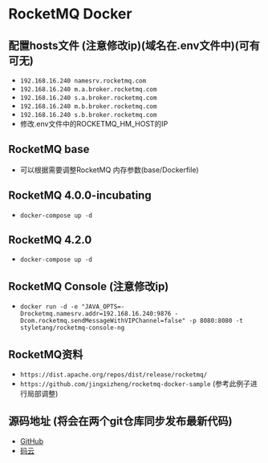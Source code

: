 # RocketMQ Docker

## 配置hosts文件 (注意修改ip)(域名在.env文件中)(可有可无)

- `192.168.16.240 namesrv.rocketmq.com`
- `192.168.16.240 m.a.broker.rocketmq.com`
- `192.168.16.240 s.a.broker.rocketmq.com`
- `192.168.16.240 m.b.broker.rocketmq.com`
- `192.168.16.240 s.b.broker.rocketmq.com`
- 修改.env文件中的ROCKETMQ_HM_HOST的IP


## RocketMQ base 

- 可以根据需要调整RocketMQ 内存参数(base/Dockerfile)

## RocketMQ 4.0.0-incubating

- `docker-compose up -d`

## RocketMQ 4.2.0

- `docker-compose up -d`

## RocketMQ Console (注意修改ip)

- `docker run -d -e "JAVA_OPTS=-Drocketmq.namesrv.addr=192.168.16.240:9876 -Dcom.rocketmq.sendMessageWithVIPChannel=false" -p 8080:8080 -t styletang/rocketmq-console-ng`

## RocketMQ资料

- `https://dist.apache.org/repos/dist/release/rocketmq/`
- `https://github.com/jingxizheng/rocketmq-docker-sample` (参考此例子进行局部调整)

## 源码地址 (将会在两个git仓库同步发布最新代码)

- [GitHub][1]
- [码云][2]

[1]:https://github.com/FengRi/rocketmq-docker "GitHub"
[2]:https://gitee.com/fengri/rocketmq-docker "码云"
